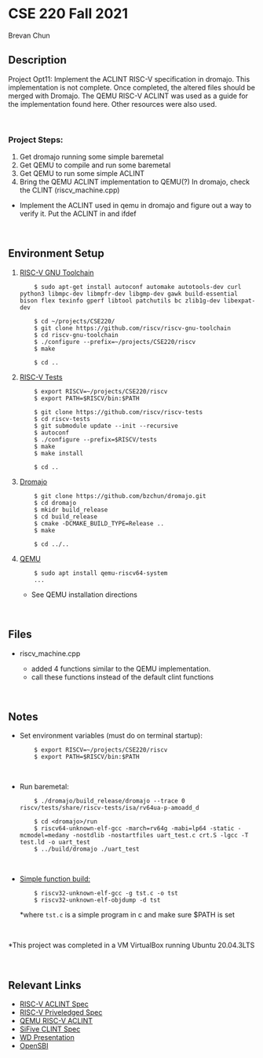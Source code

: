 # CSE 220 Fall 2021

Brevan Chun



## Description


Project Opt11: Implement the ACLINT RISC-V specification in dromajo. This implementation is not complete. Once completed, the altered files should be merged with Dromajo. The QEMU RISC-V ACLINT was used as a guide for the implementation found here. Other resources were also used.


<br>

### Project Steps:
1. Get dromajo running some simple baremetal
2. Get QEMU to compile and run some baremetal 
3. Get QEMU to run some simple ACLINT
4. Bring the QEMU ACLINT implementation to QEMU(?) In dromajo, check the CLINT (riscv_machine.cpp)

- Implement the ACLINT used in qemu in dromajo and figure out a way to verify it.
Put the ACLINT in and ifdef




<br>

## Environment Setup

1. [RISC-V GNU Toolchain](https://github.com/riscv/riscv-gnu-toolchain)

    ```
        $ sudo apt-get install autoconf automake autotools-dev curl python3 libmpc-dev libmpfr-dev libgmp-dev gawk build-essential bison flex texinfo gperf libtool patchutils bc zlib1g-dev libexpat-dev

        $ cd ~/projects/CSE220/
        $ git clone https://github.com/riscv/riscv-gnu-toolchain
        $ cd riscv-gnu-toolchain
        $ ./configure --prefix=~/projects/CSE220/riscv
        $ make 

        $ cd ..
    ```


2. [RISC-V Tests](https://github.com/riscv/riscv-tests)
    
    
    ```
        $ export RISCV=~/projects/CSE220/riscv
        $ export PATH=$RISCV/bin:$PATH

        $ git clone https://github.com/riscv/riscv-tests
        $ cd riscv-tests
        $ git submodule update --init --recursive
        $ autoconf
        $ ./configure --prefix=$RISCV/tests
        $ make
        $ make install

        $ cd ..
    ```

    

3. [Dromajo](https://github.com/bzchun/dromajo.git)

    ```
        $ git clone https://github.com/bzchun/dromajo.git
        $ cd dromajo
        $ mkidr build_release
        $ cd build_release
        $ cmake -DCMAKE_BUILD_TYPE=Release ..
        $ make

        $ cd ../..

    ```
  
4. [QEMU](https://github.com/qemu/qemu)
   
    ```
        $ sudo apt install qemu-riscv64-system
        ...
    ```
    - See QEMU installation directions

<br>


## Files

* riscv_machine.cpp

    - added 4 functions similar to the QEMU implementation.
    - call these functions instead of the default clint functions

<br>


## Notes

* Set environment variables (must do on terminal startup):

    ```
        $ export RISCV=~/projects/CSE220/riscv 
        $ export PATH=$RISCV/bin:$PATH
    ```



<br>


* Run baremetal:

    ``` 
        $ ./dromajo/build_release/dromajo --trace 0 riscv/tests/share/riscv-tests/isa/rv64ua-p-amoadd_d 
    ```
    
    ```
        $ cd <dromajo>/run
        $ riscv64-unknown-elf-gcc -march=rv64g -mabi=lp64 -static -mcmodel=medany -nostdlib -nostartfiles uart_test.c crt.S -lgcc -T test.ld -o uart_test
        $ ../build/dromajo ./uart_test
    ```

<br>


* [Simple function build:](https://mindchasers.com/dev/rv-getting-started)

    ``` 
        $ riscv32-unknown-elf-gcc -g tst.c -o tst
        $ riscv32-unknown-elf-objdump -d tst
    ```

    \*where `tst.c` is a simple program in c and make sure $PATH is set

<br>

\*This project was completed in a VM VirtualBox running Ubuntu 20.04.3LTS

<br>


## Relevant Links

- [RISC-V ACLINT Spec](https://github.com/riscv/riscv-aclint/blob/main/riscv-aclint.adoc)
- [RISC-V Priveledged Spec](https://github.com/riscv/riscv-isa-manual/releases/tag/draft-20211201-f65ddcf)
- [QEMU RISC-V ACLINT](https://github.com/qemu/qemu/blob/2c3e83f92d93fbab071b8a96b8ab769b01902475/hw/intc/riscv_aclint.c)
- [SiFive CLINT Spec](https://static.dev.sifive.com/FU540-C000-v1.0.pdf)
- [WD Presentation](https://linuxplumbersconf.org/event/11/contributions/1098/attachments/805/1584/Next_gen_riscv_interrupt_support_v3.pdf)
- [OpenSBI](https://github.com/riscv-software-src/opensbi)


